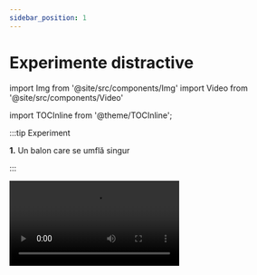 ```yaml
---
sidebar_position: 1
---
```




# Experimente distractive


import Img from '@site/src/components/Img'
import Video from '@site/src/components/Video'




import TOCInline from '@theme/TOCInline';

<TOCInline toc={toc} />




:::tip Experiment

**1.** Un balon care se umflă singur

:::

<Video src="https://www.youtube.com/embed/kzDJyJ-fFOs" />


<br></br>
<br></br>



:::tip Experiment

**2.** Dopul propulsat de hidrogen. Atenție, imagini care va pot afecta emotional!

:::

<Video src="https://www.youtube.com/embed/Ox7t2W6qVQw" />


<br></br>

:::warning Atenţie

Acest experiment se efectuează numai de către profesori!

Hidrogenul, în prezenţa oxigenului formează un amestec explosiv. Urmăreşte acest videoclip ca să te convingi. Atenţie, risc mare de accidentare. Nu încerca acest experiment acasă. Sunetele nu sunt efecte speciale ci sunt cele reale fiind cauzate de unde de şoc a exploziei filmate cu încetinitorul.

:::


<br></br>

:::tip Experiment

**3.** Focul rece?

:::

<Video src="https://www.youtube.com/embed/WtH5Dq7lV9s" />


<br></br>

:::warning Atenţie


Acest experiment se efectuează numai în prezența unui adult! Când lucrezi cu surse de foc ai grijă să ai părul strâns și să nu porți haine cu mâneci largi! 

:::


<br></br>


:::tip Experiment

**4.** O pâlnie zburătoare

:::

<Video src="https://www.youtube.com/embed/xdlX05hXWyg" />

<br></br>




:::tip Experiment

**5.** O bijuterie de argint

:::


<Video src="https://www.youtube.com/embed/-wQLkiKVEFU" />


<br></br>



:::tip Experiment

**6.** Artificii în plină vară

:::

<Video src="https://www.youtube.com/embed/4_CRNTq3wks" />


<br></br>

:::tip Experiment

**6.** Rezultatul creșterii cristalelor

:::

<Video src="https://www.youtube.com/embed/MxRAzjH6_Qs" />


<br></br>

